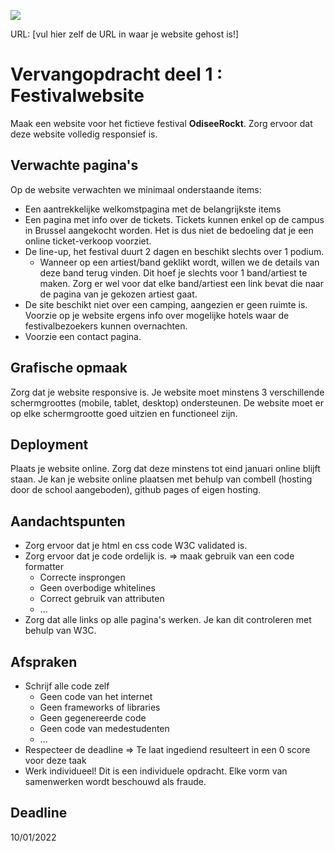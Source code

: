 <p><a href="../../actions"><img src="../../workflows/W3Validator/badge.svg"></a></p>

URL: [vul hier zelf de URL in waar je website gehost is!] 

# Vervangopdracht deel 1 : Festivalwebsite
Maak een website voor het fictieve festival __OdiseeRockt__. Zorg ervoor dat deze website volledig responsief is.

## Verwachte pagina's
Op de website verwachten we minimaal onderstaande items:
* Een aantrekkelijke welkomstpagina met de belangrijkste items
* Een pagina met info over de tickets. Tickets kunnen enkel op de campus in Brussel aangekocht worden. Het is dus niet de bedoeling dat je een online ticket-verkoop voorziet.
* De line-up, het festival duurt 2 dagen en beschikt slechts over 1 podium. 
  * Wanneer op een artiest/band geklikt wordt, willen we de details van deze band terug vinden. Dit hoef je slechts voor 1 band/artiest te maken. Zorg er wel voor dat elke band/artiest een link bevat die naar de pagina van je gekozen artiest gaat.
* De site beschikt niet over een camping, aangezien er geen ruimte is. Voorzie op je website ergens info over mogelijke hotels waar de festivalbezoekers kunnen overnachten.
* Voorzie een contact pagina. 

## Grafische opmaak
Zorg dat je website responsive is. Je website moet minstens 3 verschillende schermgroottes (mobile, tablet, desktop) ondersteunen. De website moet er op elke schermgrootte goed uitzien en functioneel zijn.

## Deployment
Plaats je website online. Zorg dat deze minstens tot eind januari online blijft staan.  Je kan je website online plaatsen met behulp van combell (hosting door de school aangeboden), github pages of eigen hosting.

## Aandachtspunten
* Zorg ervoor dat je html en css code W3C validated is.
* Zorg ervoor dat je code ordelijk is. => maak gebruik van een code formatter
  * Correcte insprongen
  * Geen overbodige whitelines
  * Correct gebruik van attributen
  * ...
* Zorg dat alle links op alle pagina's werken. Je kan dit controleren met behulp van W3C.
 
## Afspraken
* Schrijf alle code zelf
  * Geen code van het internet
  * Geen frameworks of libraries
  * Geen gegenereerde code
  * Geen code van medestudenten
  * ...
* Respecteer de deadline => Te laat ingediend resulteert in een 0 score voor deze taak
* Werk individueel! Dit is een individuele opdracht. Elke vorm van samenwerken wordt beschouwd als fraude.
## Deadline
10/01/2022
